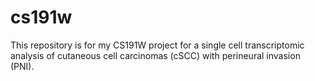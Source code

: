 # cs191w
This repository is for my CS191W project for a single cell transcriptomic analysis of cutaneous cell carcinomas (cSCC)
with perineural invasion (PNI). 
